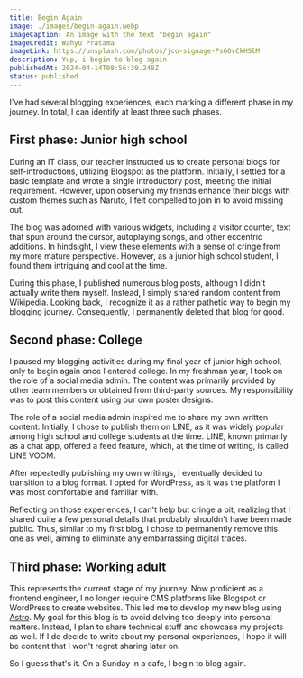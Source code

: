 ```yaml
---
title: Begin Again
image: ./images/begin-again.webp
imageCaption: An image with the text "begin again"
imageCredit: Wahyu Pratama
imageLink: https://unsplash.com/photos/jco-signage-Ps6OvCkHSlM
description: Yup, i begin to blog again
publishedAt: 2024-04-14T08:56:39.248Z
status: published
---
```


I've had several blogging experiences, each marking a different phase in my journey. In total, I can identify at least three such phases.

## First phase: Junior high school

During an IT class, our teacher instructed us to create personal blogs for self-introductions, utilizing Blogspot as the platform. Initially, I settled for a basic template and wrote a single introductory post, meeting the initial requirement. However, upon observing my friends enhance their blogs with custom themes such as Naruto, I felt compelled to join in to avoid missing out.

The blog was adorned with various widgets, including a visitor counter, text that spun around the cursor, autoplaying songs, and other eccentric additions. In hindsight, I view these elements with a sense of cringe from my more mature perspective. However, as a junior high school student, I found them intriguing and cool at the time.

During this phase, I published numerous blog posts, although I didn't actually write them myself. Instead, I simply shared random content from Wikipedia. Looking back, I recognize it as a rather pathetic way to begin my blogging journey. Consequently, I permanently deleted that blog for good.

## Second phase: College

I paused my blogging activities during my final year of junior high school, only to begin again once I entered college. In my freshman year, I took on the role of a social media admin. The content was primarily provided by other team members or obtained from third-party sources. My responsibility was to post this content using our own poster designs.

The role of a social media admin inspired me to share my own written content. Initially, I chose to publish them on LINE, as it was widely popular among high school and college students at the time. LINE, known primarily as a chat app, offered a feed feature, which, at the time of writing, is called LINE VOOM.

After repeatedly publishing my own writings, I eventually decided to transition to a blog format. I opted for WordPress, as it was the platform I was most comfortable and familiar with.

Reflecting on those experiences, I can't help but cringe a bit, realizing that I shared quite a few personal details that probably shouldn't have been made public. Thus, similar to my first blog, I chose to permanently remove this one as well, aiming to eliminate any embarrassing digital traces.

## Third phase: Working adult

This represents the current stage of my journey. Now proficient as a frontend engineer, I no longer require CMS platforms like Blogspot or WordPress to create websites. This led me to develop my new blog using [Astro](https://astro.build/). My goal for this blog is to avoid delving too deeply into personal matters. Instead, I plan to share technical stuff and showcase my projects as well. If I do decide to write about my personal experiences, I hope it will be content that I won't regret sharing later on.

So I guess that's it. On a Sunday in a cafe, I begin to blog again.
